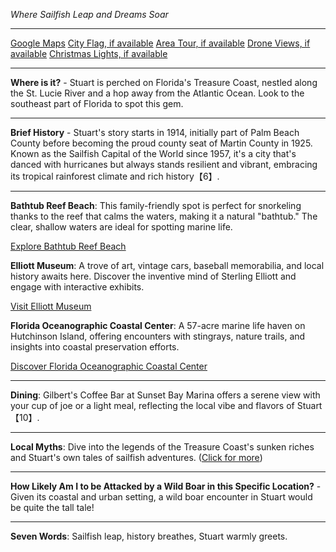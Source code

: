 *Where Sailfish Leap and Dreams Soar*

---

[Google Maps](https://www.google.com/maps/place/Stuart,+FL/data=!3m1!1e3)
[City Flag, if available](https://www.google.com/search?tbm=isch&q=Stuart+FL+Flag+Picture)
[Area Tour, if available](https://www.youtube.com/results?search_query=Stuart+FL+4k+tour)
[Drone Views, if available](https://www.youtube.com/results?search_query=Stuart+FL+4k+drone)
[Christmas Lights, if available](https://www.youtube.com/results?search_query=Stuart+FL+christmas+lights&sp=CAI%253D)

---

**Where is it?** - Stuart is perched on Florida's Treasure Coast, nestled along the St. Lucie River and a hop away from the Atlantic Ocean. Look to the southeast part of Florida to spot this gem.

---

**Brief History** - Stuart's story starts in 1914, initially part of Palm Beach County before becoming the proud county seat of Martin County in 1925. Known as the Sailfish Capital of the World since 1957, it's a city that's danced with hurricanes but always stands resilient and vibrant, embracing its tropical rainforest climate and rich history【6】.

---

**Bathtub Reef Beach**: This family-friendly spot is perfect for snorkeling thanks to the reef that calms the waters, making it a natural "bathtub." The clear, shallow waters are ideal for spotting marine life.

  [Explore Bathtub Reef Beach](https://www.youtube.com/results?search_query=Stuart+FL+Bathtub+Reef+Beach)

**Elliott Museum**: A trove of art, vintage cars, baseball memorabilia, and local history awaits here. Discover the inventive mind of Sterling Elliott and engage with interactive exhibits.

  [Visit Elliott Museum](https://www.youtube.com/results?search_query=Stuart+FL+Elliott+Museum)

**Florida Oceanographic Coastal Center**: A 57-acre marine life haven on Hutchinson Island, offering encounters with stingrays, nature trails, and insights into coastal preservation efforts.

  [Discover Florida Oceanographic Coastal Center](https://www.youtube.com/results?search_query=Stuart+FL+Florida+Oceanographic+Coastal+Center)

---

**Dining**: Gilbert's Coffee Bar at Sunset Bay Marina offers a serene view with your cup of joe or a light meal, reflecting the local vibe and flavors of Stuart【10】.

---

**Local Myths**: Dive into the legends of the Treasure Coast's sunken riches and Stuart's own tales of sailfish adventures. ([Click for more](https://www.google.com/search?q=Stuart+FL+local+myths))

---

**How Likely Am I to be Attacked by a Wild Boar in this Specific Location?** - Given its coastal and urban setting, a wild boar encounter in Stuart would be quite the tall tale!

---

**Seven Words**: Sailfish leap, history breathes, Stuart warmly greets.